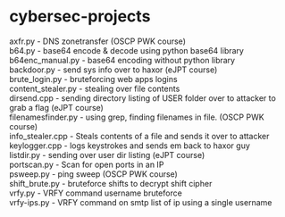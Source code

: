 # cybersec-projects

  axfr.py - DNS zonetransfer (OSCP PWK course)  
  b64.py - base64 encode & decode using python base64 library  
  b64enc_manual.py - base64 encoding without python library  
  backdoor.py - send sys info over to haxor (eJPT course)  
  brute_login.py - bruteforcing web apps logins  
  content_stealer.py - stealing over file contents  
  dirsend.cpp - sending directory listing of USER folder over to attacker to grab a flag (eJPT course)  
  filenamesfinder.py - using grep, finding filenames in file. (OSCP PWK course)  
  info_stealer.cpp - Steals contents of a file and sends it over to attacker  
  keylogger.cpp - logs keystrokes and sends em back to haxor guy  
  listdir.py - sending over user dir listing (eJPT course)  
  portscan.py - Scan for open ports in an IP  
  psweep.py - ping sweep (OSCP PWK course)  
  shift_brute.py - bruteforce shifts to decrypt shift cipher  
  vrfy.py - VRFY command username bruteforce  
  vrfy-ips.py - VRFY command on smtp list of ip using a single username

